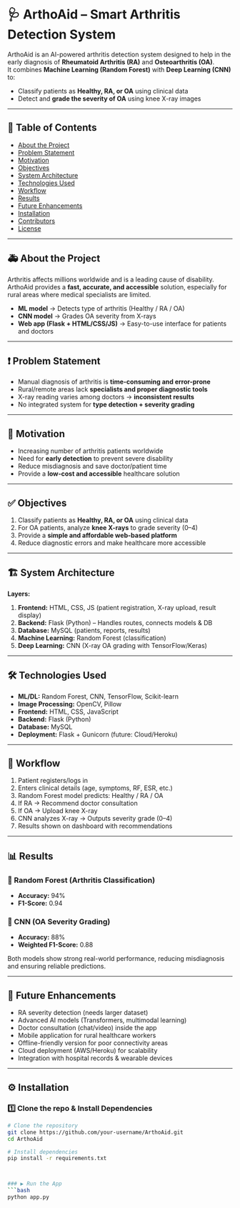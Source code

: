 # 🩺 ArthoAid – Smart Arthritis Detection System  

ArthoAid is an AI-powered arthritis detection system designed to help in the early diagnosis of **Rheumatoid Arthritis (RA)** and **Osteoarthritis (OA)**.  
It combines **Machine Learning (Random Forest)** with **Deep Learning (CNN)** to:  
- Classify patients as **Healthy, RA, or OA** using clinical data  
- Detect and **grade the severity of OA** using knee X-ray images  

---

## 📖 Table of Contents  
- [About the Project](#-about-the-project)  
- [Problem Statement](#-problem-statement)  
- [Motivation](#-motivation)  
- [Objectives](#-objectives)  
- [System Architecture](#-system-architecture)  
- [Technologies Used](#-technologies-used)  
- [Workflow](#-workflow)  
- [Results](#-results)  
- [Future Enhancements](#-future-enhancements)  
- [Installation](#-installation)  
- [Contributors](#-contributors)  
- [License](#-license)  

---

## 🚑 About the Project  
Arthritis affects millions worldwide and is a leading cause of disability.  
ArthoAid provides a **fast, accurate, and accessible** solution, especially for rural areas where medical specialists are limited.  

- **ML model** → Detects type of arthritis (Healthy / RA / OA)  
- **CNN model** → Grades OA severity from X-rays  
- **Web app (Flask + HTML/CSS/JS)** → Easy-to-use interface for patients and doctors  

---

## ❗ Problem Statement  
- Manual diagnosis of arthritis is **time-consuming and error-prone**  
- Rural/remote areas lack **specialists and proper diagnostic tools**  
- X-ray reading varies among doctors → **inconsistent results**  
- No integrated system for **type detection + severity grading**  

---

## 🎯 Motivation  
- Increasing number of arthritis patients worldwide  
- Need for **early detection** to prevent severe disability  
- Reduce misdiagnosis and save doctor/patient time  
- Provide a **low-cost and accessible** healthcare solution  

---

## ✅ Objectives  
1. Classify patients as **Healthy, RA, or OA** using clinical data  
2. For OA patients, analyze **knee X-rays** to grade severity (0–4)  
3. Provide a **simple and affordable web-based platform**  
4. Reduce diagnostic errors and make healthcare more accessible  

---

## 🏗 System Architecture  
**Layers:**  
1. **Frontend:** HTML, CSS, JS (patient registration, X-ray upload, result display)  
2. **Backend:** Flask (Python) – Handles routes, connects models & DB  
3. **Database:** MySQL (patients, reports, results)  
4. **Machine Learning:** Random Forest (classification)  
5. **Deep Learning:** CNN (X-ray OA grading with TensorFlow/Keras)  

---

## 🛠 Technologies Used  
- **ML/DL:** Random Forest, CNN, TensorFlow, Scikit-learn  
- **Image Processing:** OpenCV, Pillow  
- **Frontend:** HTML, CSS, JavaScript  
- **Backend:** Flask (Python)  
- **Database:** MySQL  
- **Deployment:** Flask + Gunicorn (future: Cloud/Heroku)  

---

## 🔄 Workflow  
1. Patient registers/logs in  
2. Enters clinical details (age, symptoms, RF, ESR, etc.)  
3. Random Forest model predicts: Healthy / RA / OA  
4. If RA → Recommend doctor consultation  
5. If OA → Upload knee X-ray  
6. CNN analyzes X-ray → Outputs severity grade (0–4)  
7. Results shown on dashboard with recommendations  

---

## 📊 Results  

### 🔹 Random Forest (Arthritis Classification)  
- **Accuracy:** 94%  
- **F1-Score:** 0.94  

### 🔹 CNN (OA Severity Grading)  
- **Accuracy:** 88%  
- **Weighted F1-Score:** 0.88  

Both models show strong real-world performance, reducing misdiagnosis and ensuring reliable predictions.  

---

## 🚀 Future Enhancements  
- RA severity detection (needs larger dataset)  
- Advanced AI models (Transformers, multimodal learning)  
- Doctor consultation (chat/video) inside the app  
- Mobile application for rural healthcare workers  
- Offline-friendly version for poor connectivity areas  
- Cloud deployment (AWS/Heroku) for scalability  
- Integration with hospital records & wearable devices  

---

## ⚙️ Installation  

### 1️⃣ Clone the repo & Install Dependencies  
```bash
# Clone the repository
git clone https://github.com/your-username/ArthoAid.git
cd ArthoAid

# Install dependencies
pip install -r requirements.txt



### ▶️ Run the App
```bash
python app.py

